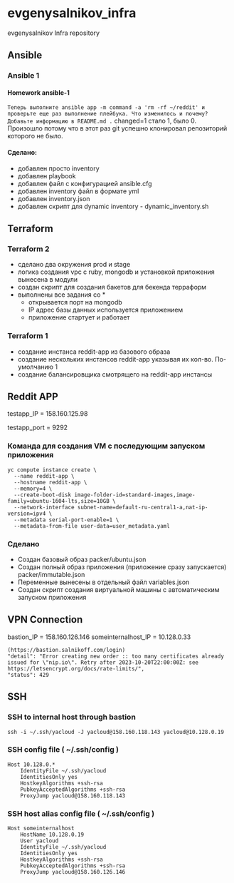 # evgenysalnikov_infra
evgenysalnikov Infra repository

## Ansible
### Ansible 1
#### Homework ansible-1
`Теперь выполните ansible app -m command -a 'rm -rf ~/reddit' и проверьте еще раз выполнение плейбука. Что изменилось и почему? Добавьте информацию в README.md .`
changed=1 стало 1, было 0. Произошло потому что в этот раз git успешно клонировал репозиторий которого не было.
#### Сделано:
- добавлен просто inventory
- добавлен playbook
- добавлен файл с конфигурацией ansible.cfg
- добавлен inventory файл в формате yml
- добавлен inventory.json
- добавлен скрипт для dynamic inventory - dynamic_inventory.sh


## Terraform

### Terraform 2
- сделано два окружения prod и stage
- логика создания vpc с ruby, mongodb и установкой приложения вынесена в модули
- создан скрипт для создания бакетов для бекенда терраформ
- выполнены все задания со *
  - открывается порт на mongodb
  - IP адрес базы данных используется приложением
  - приложение стартует и работает

### Terraform 1
- создание инстанса reddit-app из базового образа
- создание нескольких инстансов reddit-app указывая их кол-во. По-умолчанию 1
- создание балансировщика смотрящего на reddit-app инстансы

## Reddit APP
testapp_IP = 158.160.125.98

testapp_port = 9292

### Команда для создания VM с последующим запуском приложения
```
yc compute instance create \
  --name reddit-app \
  --hostname reddit-app \
  --memory=4 \
  --create-boot-disk image-folder-id=standard-images,image-family=ubuntu-1604-lts,size=10GB \
  --network-interface subnet-name=default-ru-central1-a,nat-ip-version=ipv4 \
  --metadata serial-port-enable=1 \
  --metadata-from-file user-data=user_metadata.yaml
```

### Сделано
- Создан базовый образ packer/ubuntu.json
- Создан полный образ приложения (приложение сразу запускается) packer/immutable.json
- Переменные вынесены в отдельный файл variables.json
- Создан скрипт создания виртуальной машины с автоматическим запуском приложения

## VPN Connection
bastion_IP = 158.160.126.146
someinternalhost_IP = 10.128.0.33

```
(https://bastion.salnikoff.com/login)
"detail": "Error creating new order :: too many certificates already issued for \"nip.io\". Retry after 2023-10-20T22:00:00Z: see https://letsencrypt.org/docs/rate-limits/",
"status": 429
```



## SSH
### SSH to internal host through bastion
`ssh -i ~/.ssh/yacloud -J yacloud@158.160.118.143 yacloud@10.128.0.19`

### SSH config file ( ~/.ssh/config )
```
Host 10.128.0.*
    IdentityFile ~/.ssh/yacloud
    IdentitiesOnly yes
    HostkeyAlgorithms +ssh-rsa
    PubkeyAcceptedAlgorithms +ssh-rsa
    ProxyJump yacloud@158.160.118.143
```

### SSH host alias config file (  ~/.ssh/config )
```
Host someinternalhost
    HostName 10.128.0.19
    User yacloud
    IdentityFile ~/.ssh/yacloud
    IdentitiesOnly yes
    HostkeyAlgorithms +ssh-rsa
    PubkeyAcceptedAlgorithms +ssh-rsa
    ProxyJump yacloud@158.160.126.146
```
